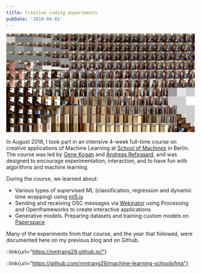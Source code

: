 ```yaml
---
title: Creative coding experiments
pubDate: '2019-04-01'
---
```


![_](./_assets/out1.png)

In August 2018, I took part in an intensive 4-week full-time course on creative applications of Machine Learning at [School of Machines](https://www.schoolofma.org/) in Berlin. The course was led by [Gene Kogan](https://genekogan.com/) and [Andreas Refsgaard](https://www.andreasrefsgaard.dk/), and was designed to encourage experimentation, interaction, and to have fun with algorithms and machine learning.

During the course, we learned about:
- Various types of supervised ML (classification, regression and dynamic time wrapping) using [ml5.js](https://ml5js.org/)
- Sending and receiving OSC messages via [Wekinator](http://www.wekinator.org/) using Processing and Openframeworks to create interactive applications
- Generative models. Preparing datasets and training custom models on [Paperspace](https://www.paperspace.com/)

Many of the experiments from that course, and the year that followed, were documented here on my previous blog and on Github.

::link{url="https://nmtrang29.github.io/"}

::link{url="https://github.com/nmtrang29/machine-learning-schoolofma"}
 